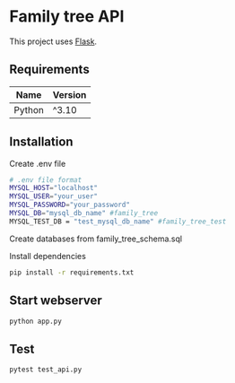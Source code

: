 # Family tree API

This project uses [Flask](https://flask.palletsprojects.com/en/3.0.x/).

## Requirements

| Name | Version |
| ------ |---------|
| Python | ^3.10   |

## Installation

Create .env file

```bash
# .env file format
MYSQL_HOST="localhost"
MYSQL_USER="your_user"
MYSQL_PASSWORD="your_password"
MYSQL_DB="mysql_db_name" #family_tree
MYSQL_TEST_DB = "test_mysql_db_name" #family_tree_test
```

Create databases from family_tree_schema.sql

Install dependencies

```bash
pip install -r requirements.txt
```

## Start webserver

```bash
python app.py
```

## Test

```bash
pytest test_api.py
```
